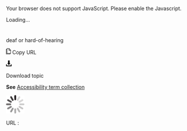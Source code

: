 Your browser does not support JavaScript. Please enable the Javascript.

Loading...

# 

deaf or hard-of-hearing

![Copy URL](media/deaf-or-hard-of-hearing/Copy.png)
Copy URL

![Download](media/deaf-or-hard-of-hearing/Download.png)

Download topic

**See** [Accessibility term collection](https://worldready.cloudapp.net/Styleguide/Read?id=2700&topicid=26596)

![In progress](media/deaf-or-hard-of-hearing/activity-large.gif)

URL :
